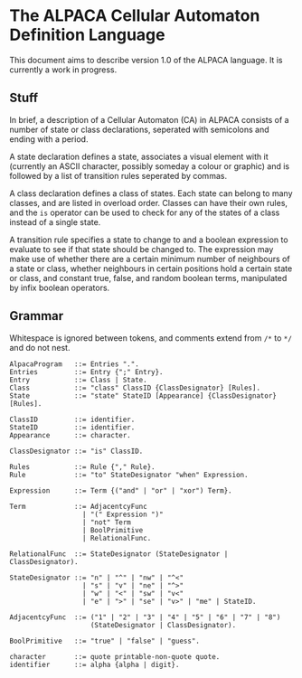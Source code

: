 The ALPACA Cellular Automaton Definition Language
=================================================

This document aims to describe version 1.0 of the ALPACA language.
It is currently a work in progress.

Stuff
-----

In brief, a description of a Cellular Automaton (CA) in ALPACA consists
of a number of state or class declarations, seperated with semicolons
and ending with a period.

A state declaration defines a state, associates a visual element with it
(currently an ASCII character, possibly someday a colour or graphic) and
is followed by a list of transition rules seperated by commas.

A class declaration defines a class of states. Each state can belong to
many classes, and are listed in overload order. Classes can have their
own rules, and the `is` operator can be used to check for any of the
states of a class instead of a single state.

A transition rule specifies a state to change to and a boolean
expression to evaluate to see if that state should be changed to. The
expression may make use of whether there are a certain minimum number of
neighbours of a state or class, whether neighbours in certain positions
hold a certain state or class, and constant true, false, and random
boolean terms, manipulated by infix boolean operators.

Grammar
-------

Whitespace is ignored between tokens, and comments extend from
`/*` to `*/` and do not nest.

    AlpacaProgram   ::= Entries ".".
    Entries         ::= Entry {";" Entry}.
    Entry           ::= Class | State.
    Class           ::= "class" ClassID {ClassDesignator} [Rules].
    State           ::= "state" StateID [Appearance] {ClassDesignator} [Rules].

    ClassID         ::= identifier.
    StateID         ::= identifier.
    Appearance      ::= character.

    ClassDesignator ::= "is" ClassID.

    Rules           ::= Rule {"," Rule}.
    Rule            ::= "to" StateDesignator "when" Expression.

    Expression      ::= Term {("and" | "or" | "xor") Term}.

    Term            ::= AdjacentcyFunc
                      | "(" Expression ")"
                      | "not" Term
                      | BoolPrimitive
                      | RelationalFunc.

    RelationalFunc  ::= StateDesignator (StateDesignator | ClassDesignator).

    StateDesignator ::= "n" | "^" | "nw" | "^<"
                      | "s" | "v" | "ne" | "^>"
                      | "w" | "<" | "sw" | "v<"
                      | "e" | ">" | "se" | "v>" | "me" | StateID.

    AdjacentcyFunc  ::= ("1" | "2" | "3" | "4" | "5" | "6" | "7" | "8")
                        (StateDesignator | ClassDesignator).

    BoolPrimitive   ::= "true" | "false" | "guess".

    character       ::= quote printable-non-quote quote.
    identifier      ::= alpha {alpha | digit}.
